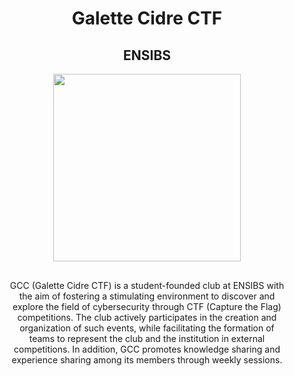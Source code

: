 <h1 align="center">Galette Cidre CTF</h1>
<h2 align="center">ENSIBS</h2>

<div align="center">
  <img src="https://i.ibb.co/d0xNX5M/3dgifmaker64411.gif" width="300">
</div>

<p align="center" style="margin: 30px">GCC (Galette Cidre CTF) is a student-founded club at ENSIBS with the aim of fostering a stimulating environment to discover and explore the field of cybersecurity through CTF (Capture the Flag) competitions. The club actively participates in the creation and organization of such events, while facilitating the formation of teams to represent the club and the institution in external competitions. In addition, GCC promotes knowledge sharing and experience sharing among its members through weekly sessions.</p>



